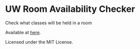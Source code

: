 # UW Room Availability Checker

Check what classes will be held in a room

Available at [here](https://harrynull.tech/uw-room/).

Licensed under the MIT License.
